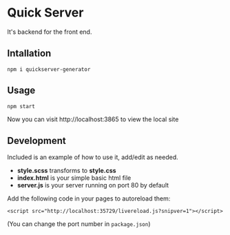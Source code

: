 # Quick Server

It's backend for the front end.

## Intallation

 `npm i quickserver-generator`

## Usage

`npm start`

Now you can visit http://localhost:3865 to view the local site

## Development

Included is an example of how to use it, add/edit as needed.

- **style.scss** transforms to **style.css**
- **index.html** is your simple basic html file
- **server.js** is your server running on port 80 by default

Add the following code in your pages to autoreload them:

`<script src="http://localhost:35729/livereload.js?snipver=1"></script>`

(You can change the port number in `package.json`)